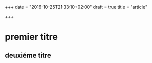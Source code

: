 +++
date = "2016-10-25T21:33:10+02:00"
draft = true
title = "article"

+++
 # premier titre
  ## deuxiéme titre

